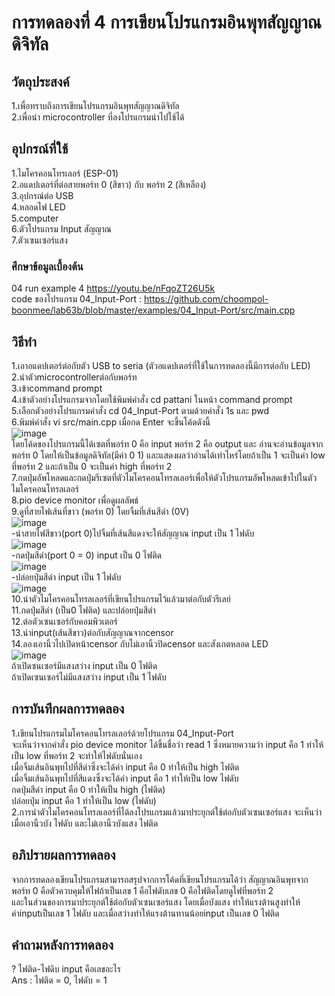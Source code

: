 # การทดลองที่ 4 การเขียนโปรแกรมอินพุทสัญญาณดิจิทัล
## วัตถุประสงค์
1.เพื่อทราบถึงการเขียนโปรแกรมอินพุทสัญญาณดิจิทัล <br>
2.เพื่อนำ microcontroller ที่ลงโปรแกรมนำไปใช้ได้ 
## อุปกรณ์ที่ใช้
1.ไมโครคอนโทรเลอร์ (ESP-01) <br>
2.อแดปเตอร์ที่ต่อสายพอร์ท 0 (สีขาว) กับ พอร์ท 2 (สีเหลือง) <br>
3.อุปกรณ์ต่อ USB <br>
4.หลอดไฟ LED <br> 
5.computer <br> 
6.ตัวโปรแกรม Input สัญญาณ <br>
7.ตัวเซนเซอร์แสง
### ศึกษาข้อมูลเบื้องต้น
04 run example 4 https://youtu.be/nFqoZT26U5k <br> 
code ของโปรแกรม 04_Input-Port : https://github.com/choompol-boonmee/lab63b/blob/master/examples/04_Input-Port/src/main.cpp
## วิธีทำ
1.เอาอแดปเตอร์ต่อกับตัว USB to seria (ตัวอแดปเตอร์ที่ใช้ในการทดลองนี้มีการต่อกับ LED) <br>
2.นำตัวmicrocontrollerต่อกับพอร์ท <br>
3.เข้าcommand prompt <br>
4.เข้าตัวอย่างโปรแกรมจากโดยใช้พิมพ์คำสั่ง cd pattani ในหน้า command prompt <br>
5.เลือกตัวอย่างโปรแกรมคำสั่ง cd 04_Input-Port ตามด้วยคำสั่ง 1s และ pwd <br>
6.พิมพ์คำสั่ง vi src/main.cpp เมื่อกด Enter จะขึ้นโค้ดดังนี้ <br>
![image](https://user-images.githubusercontent.com/80882373/112309942-9378f580-8cd6-11eb-8c6a-6a6162d10406.png) <br>
โดยโค้ดของโปรแกรมนี้ได้เซตที่พอร์ท 0 คือ input พอร์ท 2 คือ output และ อ่านจะอ่านข้อมูลจากพอร์ท 0 โดยให้เป็นข้อมูลดิจิทัล(มีค่า 0 1) และแสดงผลว่าอ่านได้เท่าไหร่โดยถ้าเป็น 1 จะเป็นค่า low ที่พอร์ท 2 และถ้าเป็น 0 จะเป็นค่า high ที่พอร์ท 2 <br>
7.กดปุ่มอัพโหลดและกดปุ่มรีเซตที่ตัวไมโครคอนโทรลเลอร์เพื่อให้ตัวโปรแกรมอัพโหลดเข้าไปในตัวไมโครคอนโทรลเลอร์ <br>
8.pio device monitor เพื่อดูผลลัพธ์ <br>
9.ดูที่สายไฟเส้นที่ขาว (พอร์ท 0) โดยจิ้มที่เส้นสีดำ (0V) <br>
![image](https://media.discordapp.net/attachments/663373978848591875/824257923877699584/112266894-3f0a5180-8ca7-11eb-8f0c-86a9c796d6cc.png?width=941&height=409) <br>
-นำสายไฟสีขาว(port 0)ไปจิ้มที่เส้นสีแดงจะให้สัญญาณ input เป็น 1 ไฟดับ <br>
![image](https://media.discordapp.net/attachments/663373978848591875/824258241441562634/112266991-5cd7b680-8ca7-11eb-92e8-f5f005a01b3a.png?width=941&height=408) <br>
-กดปุ่มสีดำ(port 0 = 0) input เป็น 0 ไฟติด <br>
![image](https://media.discordapp.net/attachments/663373978848591875/824258464510902362/112267129-94def980-8ca7-11eb-9284-08c07ecefef6.png?width=941&height=409) <br>
-ปล่อยปุ่มสีดำ input เป็น 1 ไฟดับ <br>
![image](https://media.discordapp.net/attachments/663373978848591875/824259044289150996/112267206-afb16e00-8ca7-11eb-9507-1df3d6544766.png?width=941&height=411) <br>
10.นำตัวไมโครคอนโทรลเลอร์ที่เขียนโปรแกรมไว้แล้วมาต่อกับตัวรีเลย์ <br>
11.กดปุ่มสีดำ (เป็น0 ไฟติด) และปล่อยปุ่มสีดำ <br>
12.ต่อตัวเซนเซอร์กับคอมพิวเตอร์ <br>
13.นำinput(เส้นสีขาว)ต่อกับสัญญาณจากcensor <br>
14.ลองเอานิ้วไปเปิดหน้าcensor กับไม่เอานิ้วปิดcensor และสังเกตหลอด LED <br>
![image](https://media.discordapp.net/attachments/663373978848591875/824259423995166750/112266374-71677f00-8ca6-11eb-8ca7-7e3e36b1f1f6.png?width=765&height=430) <br>
ถ้าเปิดซนเซอร์มีแสงสว่าง input เป็น 0 ไฟติด <br>
ถ้าเปิดเซนเซอร์ไม่มีแสงสว่าง input เป็น 1 ไฟดับ <br>
## การบันทึกผลการทดลอง
1.เขียนโปรแกรมไมโครคอนโทรลเลอร์ด้วยโปรแกรม 04_Input-Port <br>
จะเห็นว่าจากคำสั่ง pio device monitor ได้ขึ้นชื่อว่า read 1 ซึ่งหมายความว่า input คือ 1 ทำให้เป็น low ที่พอร์ท 2 จะทำให้ไฟดับนั่นเอง <br>
เมื่อจิ้มเส้นอินพุทไปที่สีดำซึ่งจะได้ค่า input คือ 0 ทำให้เป็น high ไฟติด <br>
เมื่อจิ้มเส้นอินพุทไปที่สีแดงซึ่งจะได้ค่า input คือ 1 ทำให้เป็น low ไฟดับ <br>
กดปุ่มสีดำ input คือ 0 ทำให้เป็น high (ไฟติด) <br>
ปล่อยปุ่ม input คือ 1 ทำให้เป็น low (ไฟดับ) <br>
2.การนำตัวไมโครคอนโทรลเลอร์ที่ได้ลงโปรแกรมแล้วมาประยุกต์ใช้ต่อกับตัวเซนเซอร์แสง จะเห็นว่าเมื่อเอานิ้วบัง ไฟดับ และไม่เอานิ้วบังแสง ไฟติด
## อภิปรายผลการทดลอง
จากการทดลองเขียนโปรแกรมสามารถสรุปจากการโค้ดที่เขียนโปรแกรมได้ว่า สัญญาณอินพุทจากพอร์ท 0 คือตัวควบคุมให้ไฟถ้าเป็นเลข 1 คือไฟดับเลข 0 คือไฟติดโดยดูไฟที่พอร์ท 2 <br>
และในส่วนของการมาประยุกต์ใช้ต่อกับตัวเซนเซอร์แสง โดยเมื่อบังแสง ทำให้แรงต้านสูงทำให้ค่าinputเป็นเลข 1 ไฟดับ และเมื่อสว่างทำให้แรงต้านทานน้อยinput เป็นเลข 0 ไฟติด <br>
## คำถามหลังการทดลอง
? ไฟติด-ไฟดิบ input คือเลขอะไร <br>
Ans : ไฟติด = 0, ไฟดับ = 1
